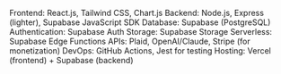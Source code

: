 Frontend: React.js, Tailwind CSS, Chart.js
Backend: Node.js, Express (lighter), Supabase JavaScript SDK
Database: Supabase (PostgreSQL)
Authentication: Supabase Auth
Storage: Supabase Storage
Serverless: Supabase Edge Functions
APIs: Plaid, OpenAI/Claude, Stripe (for monetization)
DevOps: GitHub Actions, Jest for testing
Hosting: Vercel (frontend) + Supabase (backend)